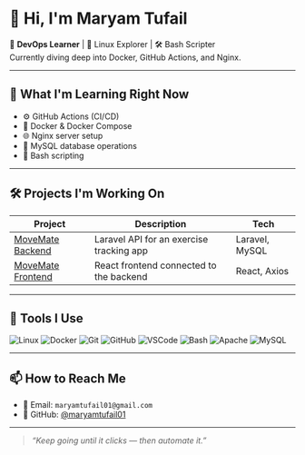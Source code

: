 # 👋 Hi, I'm Maryam Tufail

🚀 **DevOps Learner** | 🐧 Linux Explorer | 🛠️ Bash Scripter  
Currently diving deep into Docker, GitHub Actions, and Nginx.

---

## 🧠 What I'm Learning Right Now
- ⚙️ GitHub Actions (CI/CD)
- 🐳 Docker & Docker Compose
- 🌐 Nginx server setup
- 🐘 MySQL database operations
- 📜 Bash scripting

---

## 🛠️ Projects I'm Working On

| Project | Description | Tech |
|--------|-------------|------|
| [MoveMate Backend](https://github.com/Maryam12144/exercise-app-backend) | Laravel API for an exercise tracking app | Laravel, MySQL |
| [MoveMate Frontend](https://github.com/Maryam12144/media-app-frontend) | React frontend connected to the backend | React, Axios |

---

## 🧰 Tools I Use

![Linux](https://img.shields.io/badge/Linux-FCC624?logo=linux&logoColor=black&style=flat)
![Docker](https://img.shields.io/badge/Docker-2496ED?logo=docker&logoColor=white&style=flat)
![Git](https://img.shields.io/badge/Git-F05032?logo=git&logoColor=white&style=flat)
![GitHub](https://img.shields.io/badge/GitHub-181717?logo=github&logoColor=white&style=flat)
![VSCode](https://img.shields.io/badge/VSCode-007ACC?logo=visual-studio-code&logoColor=white&style=flat)
![Bash](https://img.shields.io/badge/Bash-121011?logo=gnubash&logoColor=white&style=flat)
![Apache](https://img.shields.io/badge/Apache-D22128?logo=apache&logoColor=white&style=flat)
![MySQL](https://img.shields.io/badge/MySQL-4479A1?logo=mysql&logoColor=white&style=flat)

---

## 📫 How to Reach Me

- 📧 Email: `maryamtufail01@gmail.com`
- 🐙 GitHub: [@maryamtufail01](https://github.com/maryamtufail01)

---

> _“Keep going until it clicks — then automate it.”_

